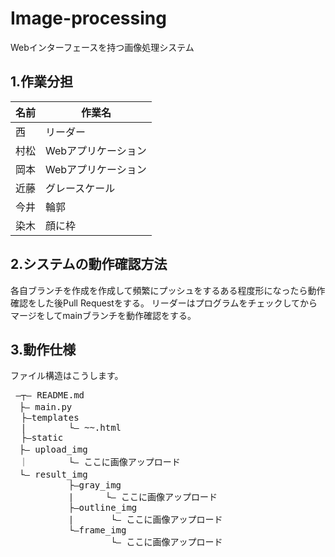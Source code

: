 # Image-processing
Webインターフェースを持つ画像処理システム

## 1.作業分担
| 名前  | 作業名 |
| ------------- | ------------- |
|西|リーダー|
|村松|Webアプリケーション|
|岡本|Webアプリケーション|
|近藤|グレースケール|
|今井|輪郭|
|染木|顔に枠|
## 2.システムの動作確認方法
各自ブランチを作成を作成して頻繁にプッシュをするある程度形になったら動作確認をした後Pull Requestをする。
リーダーはプログラムをチェックしてからマージをしてmainブランチを動作確認をする。

## 3.動作仕様
ファイル構造はこうします。
<pre>
 ―┬― README.md
　├― main.py
  ├―templates
  |        └― ~~.html
  ├―static
　├― upload_img 
　｜　　　　 └― ここに画像アップロード
　└― result_img 
           ├―gray_img
           |      └― ここに画像アップロード
           ├―outline_img
           |       └― ここに画像アップロード
           └―frame_img
                   └― ここに画像アップロード
</pre>
